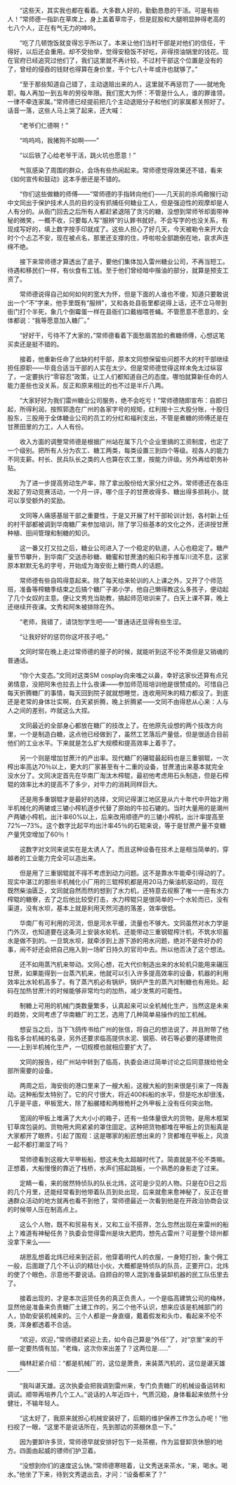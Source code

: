 　　“这些天，其实我也都在看着。大多数人好的，勤勤恳恳的干活。可是有些人！”常师德一指趴在草席上，身上盖着草帘子，但是屁股和大腿明显肿得老高的七八个人，正在有气无力的呻吟。

　　“吃了几顿饱饭就变得忘乎所以了。本来让他们当村干部是对他们的信任，干得好，以后还会重用。却不受抬举，觉得安稳饭不好吃，非得捞油锅里的钱花。现在官府已经追究过他们了，我们这里就不再计较，不过村干部这个位置是没有的了，曾经的侵吞的钱财也得算在身价里，干个七八十年或许也就够了。”

　　“至于那些知道自己错了，主动退赔出来的人，这里就不再惩罚了——就地免职，每人再加一到五年的劳役年限。我们宽大为怀：不管是什么人，谁的罪谁领，一律不牵连家属。”常师德已经提前把几个主动退赔分子和他们的家属都关照好了。话音一落，这些人马上哭了起来，还大喊：

　　“老爷们仁德啊！”

　　“呜呜呜，我猪狗不如啊——”

　　“以后铁了心给老爷干活，跳火坑也愿意！”

　　气氛感染了周围的群众，会场有些热闹起来。常师德觉得效果还不错，看来《如何宣传和鼓动》这本手册还是不错的。

　　“你们这些做糖的师傅——”常师德的手指转向他们——几天前的杀鸡儆猴行动中文同出于保护技术人员的目的没有抓捕任何糖业工人，但是强迫性的观摩却是人人有分的。从衙门回去之后所有人都赶紧退陪了贪污的糖，没想到常师爷却面带神秘的微笑，一概不收，只要每人写“服辨”的认罪书就好。不会写字的也没关系，有现成写好的，填上数字按手印就成了。这些人担心了好几天，今天被勒令来开大会时个个忐忑不安，现在被点名，那里还支撑的住，呼啦啦全部跪倒在地，哀求声连绵不绝。

　　接下来常师德才算透出了底子，要他们集体加入雷州糖业公司，不再当短工。待遇和移民们一样，有伙食有工钱。至于他们曾经暗中揩油的部分，就算是预支工资了。

　　常师德说得自己如何如何的宽大为怀，但是下面的人谁也不傻，知道只要敢说出一个“不”字来，他手里既有“服辨”，又和各处县衙里都说得上话，还不立马带到衙门打个半死，象几个倒霉蛋一样在县衙们口戴枷喂苍蝇。不管愿意不愿意的，全体都说：“我等愿意加入糖厂。”

　　“好好干，亏待不了大家的，”常师德看着下面愁眉苦脸的煮糖师傅，心想这笔买卖还是挺不错的。

　　接着，他重新任命了出缺的村干部，原本文同想保留些问题不大的村干部继续担任原职——毕竟合适当干部的人实在太少。但是常师德觉得这样未免太过纵容了，一定要执行“零容忍”政策，让工人们都知道自己的态度。哪怕就算新任命的人能力差些也没关系，反正和原来相比的也不过是半斤八两。

　　“大家好好为我们雷州糖业公司服务，绝不会吃亏！”常师德随即宣布：自即日起，所得利润，按照郭逸在广州的各家字号的规矩，红利按十三大股分账，十股归股东，三股用于全体糖业公司的员工的分红和福利支出，不管是煮糖的师傅还是在甘蔗田里的力工，人人有份。

　　收入方面的调整常师德是根据广州站在属下几个企业里搞的工资制度，也定了一个级别。把所有人分为农工、糖工两类，每类设置三到四个等级。视各人的能力不同支薪。村长、民兵队长之类的人也算在农工里，按能力评级。另外再给职务补贴。

　　为了进一步提高劳动生产率，除了拿出股份给大家分红之外，常师德还在各庄发起了劳动竞赛活动，一个月一评，哪个庄子的甘蔗收得多、糖出得多损耗小，就可以享受额外的奖励。

　　文同等人痛感基层干部之重要性，于是又开展了村干部轮训计划，各村新上任的村干部都被调到华南糖厂来参加培训，除了学习些基本的文化之外，还讲授甘蔗种植、田间管理和制糖的知识。

　　这一番又打又拉之后，糖业公司进入了一个稳定的轨道，人心也稳定了。糖产量节节攀升，到华南厂交送赤砂糖、糖蜜和甘蔗渣的船只和手推车川流不息，这家原本默默无名的字号，开始成为海安街上糖行商人的话题。

　　常师德有些自鸣得意起来。除了每天给来轮训的人上课之外，又开了个师范班，准备等榨糖季结束之后搞个糖厂子弟小学，他自己懒得教这么多孩子，便动起了几个女奴的主意。便让文秀充当助教，搞起师范培训来了。白天上课不算，晚上还继续开夜课。文秀和阿朱被排除在外。

　　“老师，我错了，请饶恕学生吧——”普通话还显得有些生涩。

　　“让我好好的惩罚你这坏孩子吧。”

　　文同时常在晚上走过常师德的屋子的时候，就能听到这不伦不类但是又销魂的普通话。

　　“你个大变态。”文同对这类SM cosplay向来嗤之以鼻，幸好这家伙还算有点兄弟情意，没把阿朱也拉去上什么夜课——参加师范班培训他是很赞成的。可惜自己每天折腾糖厂的事情，每天回到院子就就想睡觉，连收用阿朱的精力都没了。到底还是老常的身体壮实啊，白天紧折腾，晚上折腾紧——文同不由得悲从心来：人与人之间的差别，咋就这么大捏。

　　文同最近的全部身心都放在糖厂的技改上了。在他原先设想的两个技改方向里，一个是制造白糖，这点他已经做到了，虽然工艺落后产量低，但是很适合目前他们的工业水平。下来就是怎么扩大规模和提高效率上着手了。

　　另一个则是增加甘蔗汁的产出率。现代糖厂的碾辊最起码也是三重钢辊，一次榨出率高达70％以上，更大的厂家甚至有十二重的设备，甘蔗渣出来基本就完全没水分了。文同决定首先在华南厂淘汰木榨辊，最初他考虑用石头制造，但是石榨辊的效率比木的提高不了多少，对牛力的消耗同样巨大。

　　还是用多重钢辊才是最好的选择，文同记得湛江地区是从六十年代中开始才用半机械化的两辘或三辘小榨机逐步代替了原始的牛拉石辘的。当时大量用的是潮州产两辘小榨机，出汁率60%以上，后来改用顺德产的三辘小榨机，出汁率提高至72%—73%。这个数字比起平均出汁率45％的石辊来说，等于是甘蔗产量不变糖产量凭空增加了60％！

　　这数字对文同来说实在是太诱人了。而且这种设备在技术上是相当简单的，穿越者的工业能力完全可以造出来。

　　但是用了三重钢辊就不得不考虑到动力问题。这不是靠水牛能牵引得动的了。现实中湛江的那些半机械化小厂用的三辊榨机都是用20马力柴油机驱动的，现在既然柴油匮乏，文同就自然而然的想到了水力机，还特意去视察了唯一一座有水力榨辊的糖寮，去了之后他比较受打击，水力榨辊只是很简单的一个水轮而已，没有渠道，没有水坝，基本上就是利用天然河道的落差，效率很低。

　　华南厂有可利用的河流，但是河水平缓，流量也不够大。文同虽然对水力学是门外汉，也知道要在这条河上安装水轮机、还能带动三重钢辊榨汁机，不筑水坝蓄水是做不到的。一旦筑水坝，就牵涉到上游下游的用水问题，绝对不是件好办的事，闹不好还会把自己拖入到一场旷日持久的官司中去。所以他否决了这个想法。

　　还不如用蒸汽机来带动。文同心想，花大代价制造出来的水轮机只能用来碾压甘蔗，如果能得到一台蒸汽机来，他就可以引入许多提高效率的设备，机器的利用效率比水轮机高多了。有了蒸汽机必有锅炉，锅炉产生的蒸汽对制糖也有用处。起码在加热甘蔗汁的时候能够非常均匀的加热，减少发焦的可能性。

　　制糖上可用的机械门类数量繁多，认真起来可以全机械化生产，当然这是未来的趋势，文同考虑了华南糖厂的工艺，选用了几种简单易操作的加工机械。

　　想妥当之后，当下飞鸽传书给广州的张信，将自己的想法说了，并且附带了他指名多台机械的名录，另外还要求临高提供水泥、钢筋、砖石等必要的基建物资——上到半机械化生产，一切规模也就相应要扩大了。

　　文同的报告，经广州站中转到了临高，执委会进过简单讨论之后同意拨给他全部所需要的设备。

　　两周之后，海安街的港口里来了一艘大船，这艘大船的到来很是引来了一阵轰动。这种船型太特别了。它的尺寸很大，将近400料船的水平，但是吃水却很浅，几乎是平底，甲板宽大，除了船艉楼和两根桅杆之外甲板上没有任何突出物。

　　宽阔的甲板上堆满了大大小小的箱子，还有一些体量很大的货物，是用木框架钉草席包装的。货物用大网紧紧的罩住固定。这种把货物都堆在甲板上的货船真是大家都开了眼界，引起了围观：这是哪家的船匠想出来的？货都堆在甲板上，风浪一起不都打潮湿了吗？

　　常师德看到这艘大平甲板船，想这未免太超越时代了。简直就是不伦不类嘛。正想着，大船慢慢的靠近了栈桥，水声们搭起跳板，一个熟悉的身影走了过来。

　　定睛一看，来的居然特侦队的队长北炜，这可是少见的人物。只是在D日之后的几个月里，还能经常看到他带着队员到处出现，后来就愈来愈神秘了，反正在普通群众活动的地方就再也看不到他了，常师德最近一次看到他是在开政治协商会议的时候带人压在制高点上。

　　这么个人物，既不和贸易有关，又和工业不搭界，怎么忽然出现在来雷州的船上？难道有神秘任务？执委会觉得雷州是块大肥肉，想先占雷州？可是整个琼州都没拿下来么——

　　胡思乱想着北炜已经来到近前，他穿着明代人的衣服，一身短打扮，象个佣工一般，后面跟了几个不认识的精壮小伙，大概都是特侦队的队员，正要开口，北炜的使了个眼色，示意他不要说话。自顾自的带人混到准备装卸机器的民工队伍里去了。

　　接着出现的，才是本次运货任务的真正负责人，一个是临高建筑公司的梅林，显然他是准备来负责糖厂土建工作的，另二个他不认识，想来应该是机械部门的人，协助安装机械来的。三个人都是一身直缀，戴着假发和头巾，看起来不伦不类，浑身都透着不合适。

　　“欢迎，欢迎，”常师德赶紧迎上去，如今自己算是“外任”了，对“京里”来的干部一定要热情有加，“老梅，这次你来出差了？这两位是……”

　　梅林赶紧介绍：“都是机械厂的，这位是萧贵，来装蒸汽机的，这位是谌天雄——”

　　“我叫谌天雄。这次执委会把我调到雷州来，专门负责糖厂的机械设备运转和调试。顺带再培养几个工人。”说话的人年近四十，气质沉稳，身体看起来依然十分健壮，不输年轻人。

　　“这太好了，我原来就担心机械安装好了，后期的维护保养工作怎么办呢！”他扫视了一眼，“这里不是说话所在，先到那边的茶棚休息一下。”

　　因为要卸许多货，常师德早就安排好包下一处茶棚，作为监督卸货休憩的地方。四面由起威的镖师们护卫着。

　　“没想到你们的速度这么快。”常师德寒暄着，让文秀送来茶水，“来，喝水。喝水。”他坐了下来，待到文秀退出去，才问：“设备都来了？”
